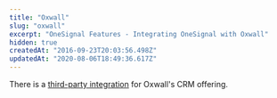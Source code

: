 ```yaml
---
title: "Oxwall"
slug: "oxwall"
excerpt: "OneSignal Features - Integrating OneSignal with Oxwall"
hidden: true
createdAt: "2016-09-23T20:03:56.498Z"
updatedAt: "2020-08-06T18:49:36.617Z"
---
```

There is a [third-party integration](https://developers.oxwall.com/store/item/1132) for Oxwall's CRM offering.